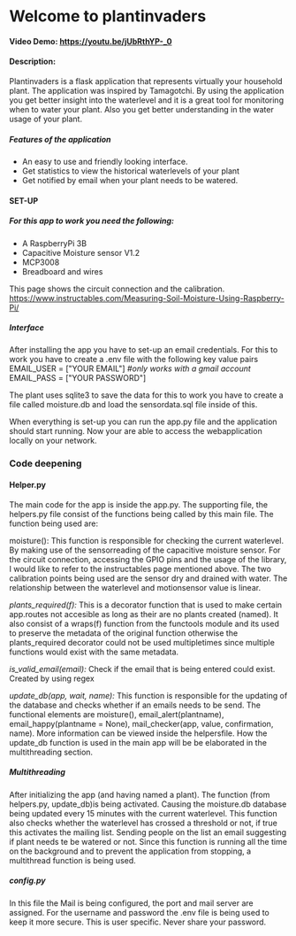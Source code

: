 # Welcome to plantinvaders # 
#### Video Demo:  https://youtu.be/jUbRthYP-_0
#### Description:

Plantinvaders is a flask application that represents virtually your household plant. The application was inspired by Tamagotchi. By using the application you get better insight into the waterlevel and it is a great tool for monitoring when to water your plant. Also you get better understanding in  the water usage of your plant.

##### Features of the application #####

- An easy to use and friendly looking interface.
- Get statistics to view the historical waterlevels of your plant
- Get notified by email when your plant needs to be watered.

#### SET-UP ####

##### For this app to work you need the following: #####

- A RaspberryPi 3B
- Capacitive Moisture sensor V1.2
- MCP3008
- Breadboard and wires

This page shows the circuit connection and the calibration.
https://www.instructables.com/Measuring-Soil-Moisture-Using-Raspberry-Pi/

##### Interface #####

After installing the app you have to set-up an email credentials. For this to work you have to create a .env file with the following key value pairs
EMAIL_USER = ["YOUR EMAIL"] *#only works with a gmail account*
EMAIL_PASS = ["YOUR PASSWORD"]

The plant uses sqlite3 to save the data for this to work you have to create a file called moisture.db and load the sensordata.sql file inside of this.

When everything is set-up you can run the app.py file and the application should start running. Now your are able to access the webapplication locally on your network.

### Code deepening ####

#### Helper.py ####
The main code for the app is inside the app.py. The supporting file, the helpers.py file consist of the functions being called by this main file. The function being used are:

moisture():
This function is responsible for checking the current waterlevel. By making use of the sensorreading of the capacitive moisture sensor. For the circuit connection, accessing the GPIO pins and the usage of the library, I would like to refer to the instructables page mentioned above. The two calibration points being used are the sensor dry and drained with water. The relationship between the waterlevel and motionsensor value is linear. 

*plants_required(f):*
This is a decorator function that is used to make certain app.routes not accesible as long as their are no plants created (named). It also consist of a wraps(f) function from the functools module and its used to preserve the metadata of the original function otherwise the plants_required decorator could not be used multipletimes since multiple functions would exist with the same metadata.

*is_valid_email(email):*
Check if the email that is being entered could exist. Created by using regex

*update_db(app, wait, name):*
This function is responsible for the updating of the database and checks whether if an emails needs to be send. The functional elements are moisture(), email_alert(plantname), email_happy(plantname = None), mail_checker(app, value, confirmation, name). More information can be viewed inside the helpersfile. How the update_db function is used in the main app will be be elaborated in the multithreading section. 

##### Multithreading #####
After initializing the app (and having named a plant). The function (from helpers.py, update_db)is being activated. Causing the moisture.db database being updated every 15 minutes with the current waterlevel. This function also checks whether the waterlevel has crossed a threshold or not, if true this activates the mailing list. Sending people on the list an email suggesting if plant needs te be watered or not. Since this function is running all the time on the background and to prevent the application from stopping, a multithread function is being used.

##### config.py #####
In this file the Mail is being configured, the port and mail server are assigned. 
For the username and password the .env file is being used to keep it more secure. This is user specific. Never share your password.

